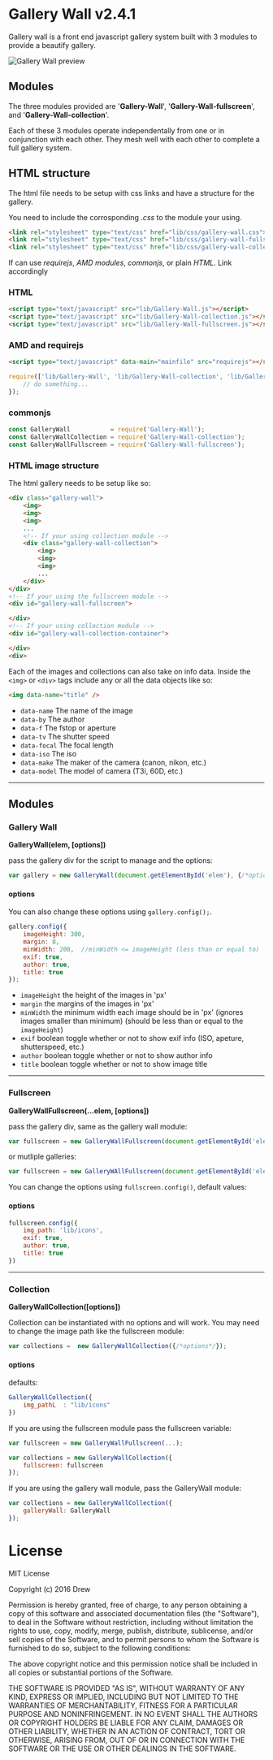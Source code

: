 # Gallery Wall v2.4.1

Gallery wall is a front end javascript gallery system built with 3 modules to provide a beautify gallery.

![Gallery Wall preview](docs/preview/Gallery-Wall.png)

## Modules

The three modules provided are '**Gallery-Wall**', '**Gallery-Wall-fullscreen**', and '**Gallery-Wall-collection**'.

Each of these 3 modules operate independentally from one or in conjunction with each other. They mesh well with each other to complete a full gallery system.

## HTML structure

The html file needs to be setup with css links and have a structure for the gallery.

You need to include the corrosponding _.css_ to the module your using.

```html
<link rel="stylesheet" type="text/css" href="lib/css/gallery-wall.css">
<link rel="stylesheet" type="text/css" href="lib/css/gallery-wall-fullscreen.css">
<link rel="stylesheet" type="text/css" href="lib/css/gallery-wall-collection.css">
```

If can use _requirejs_, _AMD modules_, _commonjs_, or plain _HTML_. Link accordingly

### HTML

```html
<script type="text/javascript" src="lib/Gallery-Wall.js"></script>
<script type="text/javascript" src="lib/Gallery-Wall-collection.js"></script>
<script type="text/javascript" src="lib/Gallery-Wall-fullscreen.js"></script>
```

### AMD and requirejs

```html
<script type="text/javascript" data-main="mainfile" src="requirejs"></script>
```

```javascript
require(['lib/Gallery-Wall', 'lib/Gallery-Wall-collection', 'lib/Gallery-Wall-fullscreen'], (GalleryWall, GalleryWallCollection, GalleryWallFullscreen) => {
    // do something...
});
```

### commonjs

```javascript
const GalleryWall           = require('Gallery-Wall');
const GalleryWallCollection = require('Gallery-Wall-collection');
const GalleryWallFullscreen = require('Gallery-Wall-fullscreen');
```

### HTML image structure

The html gallery needs to be setup like so:

```html
<div class="gallery-wall">
    <img>
    <img>
    <img>
    ...
    <!-- If your using collection module -->
    <div class="gallery-wall-collection">
        <img>
        <img>
        <img>
        ...
    </div>
</div>
<!-- If your using the fullscreen module -->
<div id="gallery-wall-fullscreen">

</div>
<!-- If your using collection module -->
<div id="gallery-wall-collection-container">

</div>
<div>
```

Each of the images and collections can also take on info data. Inside the `<img>` or `<div>` tags include any or all the data objects like so:

```html
<img data-name="title" />
```

- `data-name` The name of the image
- `data-by` The author
- `data-f` The fstop or aperture
- `data-tv` The shutter speed
- `data-focal` The focal length
- `data-iso` The iso
- `data-make` The maker of the camera (canon, nikon, etc.)
- `data-model` The model of camera (T3i, 60D, etc.)

--------------------------------------------------------------------------------

## Modules

### Gallery Wall

**GalleryWall(elem, [options])**

pass the gallery div for the script to manage and the options:

```javascript
var gallery = new GalleryWall(document.getElementById('elem'), {/*options*/});
```

#### options

You can also change these options using `gallery.config();`.

```javascript
gallery.config({
    imageHeight: 300,
    margin: 8,
    minWidth: 200,  //minWidth <= imageHeight (less than or equal to)
    exif: true,
    author: true,
    title: true
});
```

- `imageHeight` the height of the images in 'px'
- `margin` the margins of the images in 'px'
- `minWidth` the minimum width each image should be in 'px' (ignores images smaller than minimum) (should be less than or equal to the `imageHeight`)
- `exif` boolean toggle whether or not to show exif info (ISO, apeture, shutterspeed, etc.)
- `author` boolean toggle whether or not to show author info
- `title` boolean toggle whether or not to show image title

--------------------------------------------------------------------------------

### Fullscreen

**GalleryWallFullscreen(...elem, [options])**

pass the gallery div, same as the gallery wall module:

```javascript
var fullscreen = new GalleryWallFullscreen(document.getElementById('elem'), {/*options*/});
```

or mutliple galleries:

```javascript
var fullscreen = new GalleryWAllFullscreen(document.getElementById('elem1'), document.getElementById('elem1'));
```

You can change the options using `fullscreen.config()`, default values:

#### options

```javascript
fullscreen.config({
    img_path: 'lib/icons',
    exif: true,
    author: true,
    title: true
})
```

--------------------------------------------------------------------------------

### Collection

**GalleryWallCollection([options])**

Collection can be instantiated with no options and will work. You may need to change the image path like the fullscreen module:

```javascript
var collections =  new GalleryWallCollection({/*options*/});
```

#### options

defaults:

```javascript
GalleryWallCollection({
    img_pathL  : "lib/icons"
})
```

If you are using the fullscreen module pass the fullscreen variable:

```javascript
var fullscreen = new GalleryWallFullscreen(...);

var collections = new GalleryWallCollection({
    fullscreen: fullscreen
});
```

If you are using the gallery wall module, pass the GalleryWall module:

```javascript
var collections = new GalleryWallCollection({
    galleryWall: GalleryWall
});
```

# License

MIT License

Copyright (c) 2016 Drew

Permission is hereby granted, free of charge, to any person obtaining a copy of this software and associated documentation files (the "Software"), to deal in the Software without restriction, including without limitation the rights to use, copy, modify, merge, publish, distribute, sublicense, and/or sell copies of the Software, and to permit persons to whom the Software is furnished to do so, subject to the following conditions:

The above copyright notice and this permission notice shall be included in all copies or substantial portions of the Software.

THE SOFTWARE IS PROVIDED "AS IS", WITHOUT WARRANTY OF ANY KIND, EXPRESS OR IMPLIED, INCLUDING BUT NOT LIMITED TO THE WARRANTIES OF MERCHANTABILITY, FITNESS FOR A PARTICULAR PURPOSE AND NONINFRINGEMENT. IN NO EVENT SHALL THE AUTHORS OR COPYRIGHT HOLDERS BE LIABLE FOR ANY CLAIM, DAMAGES OR OTHER LIABILITY, WHETHER IN AN ACTION OF CONTRACT, TORT OR OTHERWISE, ARISING FROM, OUT OF OR IN CONNECTION WITH THE SOFTWARE OR THE USE OR OTHER DEALINGS IN THE SOFTWARE.
